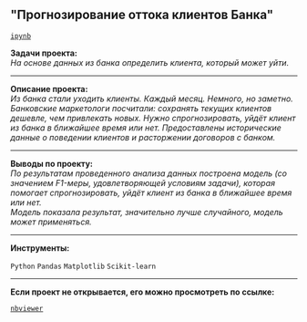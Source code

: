 ## "Прогнозирование оттока клиентов Банка"
[`ipynb`](https://github.com/mike2023-ml/Portfolio/blob/main/Сustomer%20behavior/Сustomer%20behavior.ipynb)  

**Задачи проекта:**  
*На основе данных из банка определить клиента, который может уйти.*

***

**Описание проекта:**  
*Из банка стали уходить клиенты. Каждый месяц. Немного, но заметно. Банковские маркетологи посчитали: сохранять текущих клиентов дешевле, чем привлекать новых.
Нужно спрогнозировать, уйдёт клиент из банка в ближайшее время или нет. Предоставлены исторические данные о поведении клиентов и расторжении договоров с банком.*
    
***

**Выводы по проекту:**  
*По результатам проведенного анализа данных построена модель (со значением F1-меры, удовлетворяющей условиям задачи), которая помогает спрогнозировать, уйдёт клиент из банка в ближайшее время или нет.  
Модель показала результат, значительно лучше случайного, модель может применяться.*
    
***
    
**Инструменты:**  

`Python` `Pandas` `Matplotlib` `Scikit-learn`

***

**Если проект не открывается, его можно просмотреть по ссылке:**  

[`nbviewer`](https://nbviewer.org/github/mike2023-ml/Portfolio/blob/main/Сustomer%20behavior/Сustomer%20behavior.ipynb)    
</div>
